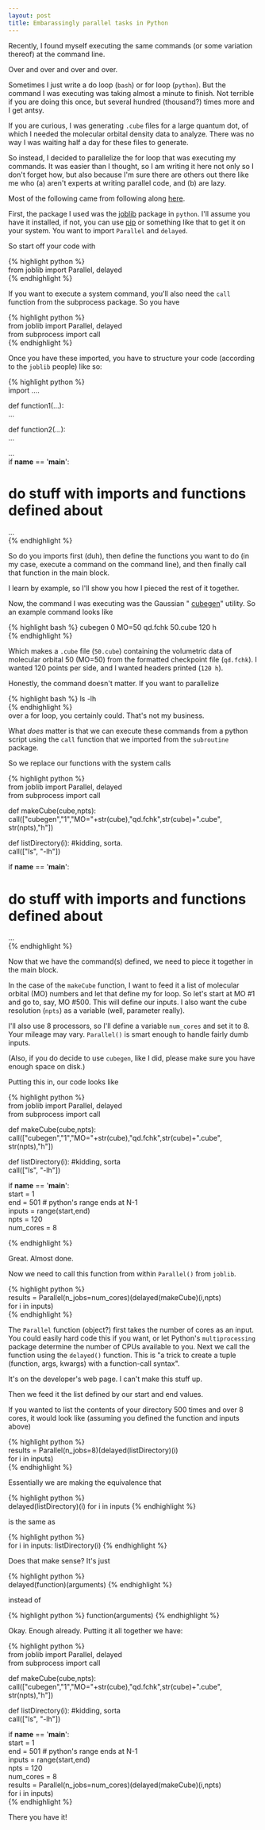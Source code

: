 ```yaml
--- 
layout: post 
title: Embarassingly parallel tasks in Python
--- 
```


Recently, I found myself executing the same commands (or some variation thereof) at the command line.

Over and over and over and over.

Sometimes I just write a do loop (`bash`) or for loop (`python`). But the command I was executing was taking almost a minute to finish. Not terrible if you are doing this once, but several hundred (thousand?) times more and I get antsy.

If you are curious, I was generating `.cube` files for a large quantum dot, of which I needed the molecular orbital density data to analyze. There was no way I was waiting half a day for these files to generate.

So instead, I decided to parallelize the for loop that was executing my commands. It was easier than I thought, so I am writing it here not only so I don't forget how, but also because I'm sure there are others out there like me who (a) aren't experts at writing parallel code, and (b) are lazy.

Most of the following came from following along [here](https://pythonhosted.org/joblib/parallel.html).

First, the package I used was the [joblib](https://pythonhosted.org/joblib/index.html) package in `python`. I'll assume you have it installed, if not, you can use [pip](https://packaging.python.org/en/latest/installing.html#use-pip-for-installing) or something like that to get it on your system. You want to import `Parallel` and `delayed`.

So start off your code with  

{% highlight python %}  
from joblib import Parallel, delayed  
{% endhighlight %}

If you want to execute a system command, you'll also need the `call` function from the subprocess package. So you have  

{% highlight python %}  
from joblib import Parallel, delayed  
from subprocess import call  
{% endhighlight %}

Once you have these imported, you have to structure your code (according to the `joblib` people) like so:

{% highlight python %}  
import ....

def function1(...):  
 ...

def function2(...):  
 ...

...  
if __name__ == '__main__':  
 # do stuff with imports and functions defined about  
 ...  
{% endhighlight %}

So do you imports first (duh), then define the functions you want to do (in my case, execute a command on the command line), and then finally call that function in the main block.

I learn by example, so I'll show you how I pieced the rest of it together.

Now, the command I was executing was the Gaussian " [cubegen](http://www.gaussian.com/g_tech/g_ur/u_cubegen.htm)" utility. So an example command looks like  

{% highlight bash %}
cubegen 0 MO=50 qd.fchk 50.cube 120 h  
{% endhighlight %}

Which makes a `.cube` file (`50.cube`) containing the volumetric data of molecular orbital 50 (MO=50) from the formatted checkpoint file (`qd.fchk`). I wanted 120 points per side, and I wanted headers printed (`120 h`).

Honestly, the command doesn't matter. If you want to parallelize  

{% highlight bash %}
ls -lh  
{% endhighlight %}  
over a for loop, you certainly could. That's not my business. 

What _does_ matter is that we can execute these commands from a python script using the `call` function that we imported from the `subroutine` package.

So we replace our functions with the system calls

{% highlight python %}  
from joblib import Parallel, delayed  
from subprocess import call

def makeCube(cube,npts):  
    call(["cubegen","1","MO="+str(cube),"qd.fchk",str(cube)+".cube",  
    str(npts),"h"])

def listDirectory(i): #kidding, sorta.  
    call(["ls", "-lh"])

if __name__ == '__main__':  
 # do stuff with imports and functions defined about  
 ...  
{% endhighlight %}

Now that we have the command(s) defined, we need to piece it together in the main block.

In the case of the `makeCube` function, I want to feed it a list of molecular orbital (MO) numbers and let that define my for loop. So let's start at MO #1 and go to, say, MO #500. This will define our inputs. I also want the cube resolution (`npts`) as a variable (well, parameter really).

I'll also use 8 processors, so I'll define a variable `num_cores` and set it to 8. Your mileage may vary. `Parallel()` is smart enough to handle fairly dumb inputs.

(Also, if you do decide to use `cubegen`, like I did, please make sure you have enough space on disk.)

Putting this in, our code looks like  

{% highlight python %}  
from joblib import Parallel, delayed  
from subprocess import call

def makeCube(cube,npts):  
    call(["cubegen","1","MO="+str(cube),"qd.fchk",str(cube)+".cube",  
    str(npts),"h"])

def listDirectory(i): #kidding, sorta  
    call(["ls", "-lh"])

if __name__ == '__main__':  
    start = 1  
    end = 501 # python's range ends at N-1  
    inputs = range(start,end)  
    npts = 120  
    num_cores = 8

{% endhighlight %}

Great. Almost done.

Now we need to call this function from within `Parallel()` from `joblib`.

{% highlight python %}  
results = Parallel(n_jobs=num_cores)(delayed(makeCube)(i,npts)  
    for i in inputs)  
{% endhighlight %}

The `Parallel` function (object?) first takes the number of cores as an input. You could easily hard code this if you want, or let Python's `multiprocessing` package determine the number of CPUs available to you. Next we call the function using the `delayed()` function. This is "a trick to create a tuple (function, args, kwargs) with a function-call syntax".

It's on the developer's web page. I can't make this stuff up.

Then we feed it the list defined by our start and end values.

If you wanted to list the contents of your directory 500 times and over 8 cores, it would look like (assuming you defined the function and inputs above)

{% highlight python %}  
results = Parallel(n_jobs=8)(delayed(listDirectory)(i)  
     for i in inputs)  
{% endhighlight %}

Essentially we are making the equivalence that

{% highlight python %}  
delayed(listDirectory)(i) for i in inputs
{% endhighlight %}

is the same as

{% highlight python %}  
for i in inputs:
    listDirectory(i)
{% endhighlight %}  

Does that make sense? It's just

{% highlight python %}  
delayed(function)(arguments)
{% endhighlight %}  

instead of

{% highlight python %}
function(arguments)
{% endhighlight %}

Okay. Enough already. Putting it all together we have:  

{% highlight python %}  
from joblib import Parallel, delayed  
from subprocess import call

def makeCube(cube,npts):  
    call(["cubegen","1","MO="+str(cube),"qd.fchk",str(cube)+".cube",  
    str(npts),"h"])

def listDirectory(i): #kidding, sorta  
    call(["ls", "-lh"])

if __name__ == '__main__':  
    start = 1  
    end = 501 # python's range ends at N-1  
    inputs = range(start,end)  
    npts = 120  
    num_cores = 8  
    results = Parallel(n_jobs=num_cores)(delayed(makeCube)(i,npts)  
        for i in inputs)  
{% endhighlight %}

There you have it!

